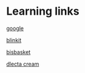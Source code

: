 





# Learning links

[google](https://docs.google.com/document/)


[blinkit](https://blinkit.com)


[bisbasket](https://www.bigbasket.com)


[dlecta cream](https://www.bigbasket.com/pd/30005096/dlecta-cream-200-ml-tetra-pack/00)

